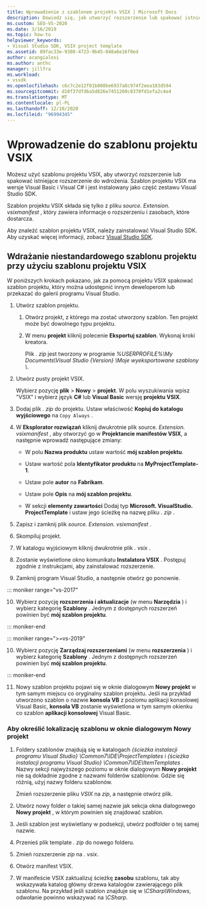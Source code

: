 ```yaml
---
title: Wprowadzenie z szablonem projektu VSIX | Microsoft Docs
description: Dowiedz się, jak utworzyć rozszerzenie lub spakować istniejące rozszerzenie na potrzeby wdrożenia przy użyciu szablonu projektu VSIX.
ms.custom: SEO-VS-2020
ms.date: 3/16/2019
ms.topic: how-to
helpviewer_keywords:
- Visual Studio SDK, VSIX project template
ms.assetid: 89fac33e-9380-4723-9b45-048a6e16f0ed
author: acangialosi
ms.author: anthc
manager: jillfra
ms.workload:
- vssdk
ms.openlocfilehash: c6c7c2e12f01b008be6937a8c974f2eea183d594
ms.sourcegitcommit: d10f37dfdba5d826e7451260c8370fd1efa2c4e4
ms.translationtype: MT
ms.contentlocale: pl-PL
ms.lasthandoff: 12/10/2020
ms.locfileid: "96994345"
---
```

# <a name="get-started-with-the-vsix-project-template"></a>Wprowadzenie do szablonu projektu VSIX

Możesz użyć szablonu projektu VSIX, aby utworzyć rozszerzenie lub spakować istniejące rozszerzenie do wdrożenia. Szablon projektu VSIX ma wersje Visual Basic i Visual C# i jest instalowany jako część zestawu Visual Studio SDK.

 Szablon projektu VSIX składa się tylko z pliku *source. Extension. vsixmanifest* , który zawiera informacje o rozszerzeniu i zasobach, które dostarcza.

 Aby znaleźć szablon projektu VSIX, należy zainstalować Visual Studio SDK. Aby uzyskać więcej informacji, zobacz [Visual Studio SDK](../extensibility/visual-studio-sdk.md).

## <a name="deploy-a-custom-project-template-using-the-vsix-project-template"></a>Wdrażanie niestandardowego szablonu projektu przy użyciu szablonu projektu VSIX

 W poniższych krokach pokazano, jak za pomocą projektu VSIX spakować szablon projektu, który można udostępnić innym deweloperom lub przekazać do galerii programu Visual Studio.

1. Utwórz szablon projektu.

    1. Otwórz projekt, z którego ma zostać utworzony szablon. Ten projekt może być dowolnego typu projektu.

    2. W menu **projekt** kliknij polecenie **Eksportuj szablon**. Wykonaj kroki kreatora.

         Plik *. zip* jest tworzony w programie *%USERPROFILE%\My Documents\Visual Studio {Version} \Moje wyeksportowane szablony \\*.

2. Utwórz pusty projekt VSIX.

     Wybierz pozycję **plik**  >  **Nowy**  >  **projekt**. W polu wyszukiwania wpisz "VSIX" i wybierz język **C#** lub **Visual Basic** wersję **projektu VSIX**.

3. Dodaj plik *. zip* do projektu. Ustaw właściwość **Kopiuj do katalogu wyjściowego** na `Copy Always` .

4. W **Eksplorator rozwiązań** kliknij dwukrotnie plik source. *Extension. vsixmanifest* , aby otworzyć go w **Projektancie manifestów VSIX**, a następnie wprowadź następujące zmiany:

    - W polu **Nazwa produktu** ustaw wartość **mój szablon projektu**.

    - Ustaw wartość pola **Identyfikator produktu** na **MyProjectTemplate-1**.

    - Ustaw pole **autor** na **Fabrikam**.

    - Ustaw pole **Opis** na **mój szablon projektu**.

    - W sekcji **elementy zawartości** Dodaj typ **Microsoft. VisualStudio. ProjectTemplate** i ustaw jego ścieżkę na nazwę pliku *. zip* .

5. Zapisz i zamknij plik *source. Extension. vsixmanifest* .

6. Skompiluj projekt.

7. W katalogu wyjściowym kliknij dwukrotnie plik *. vsix* .

8. Zostanie wyświetlone okno komunikatu **Instalatora VSIX** . Postępuj zgodnie z instrukcjami, aby zainstalować rozszerzenie.

9. Zamknij program Visual Studio, a następnie otwórz go ponownie.

::: moniker range="vs-2017"

10. Wybierz pozycję **rozszerzenia i aktualizacje** (w menu **Narzędzia** ) i wybierz kategorię **Szablony** . Jednym z dostępnych rozszerzeń powinien być **mój szablon projektu**.

::: moniker-end

::: moniker range=">=vs-2019"

10. Wybierz pozycję **Zarządzaj rozszerzeniami** (w menu **rozszerzenia** ) i wybierz kategorię **Szablony** . Jednym z dostępnych rozszerzeń powinien być **mój szablon projektu**.

::: moniker-end

11. Nowy szablon projektu pojawi się w oknie dialogowym **Nowy projekt** w tym samym miejscu co oryginalny szablon projektu. Jeśli na przykład utworzono szablon o nazwie **konsola VB** z poziomu aplikacji konsolowej Visual Basic, **konsola VB** zostanie wyświetlona w tym samym okienku co szablon **aplikacji konsolowej** Visual Basic.

### <a name="to-specify-the-location-of-the-template-in-the-new-project-dialog-box"></a>Aby określić lokalizację szablonu w oknie dialogowym Nowy projekt

1. Foldery szablonów znajdują się w katalogach *{ścieżka instalacji programu Visual Studio} \Common7\IDE\ProjectTemplates* i *{ścieżka instalacji programu Visual Studio} \Common7\IDE\ItemTemplates* . Nazwy sekcji najwyższego poziomu w oknie dialogowym **Nowy projekt** nie są dokładnie zgodne z nazwami folderów szablonów. Gdzie się różnią, użyj nazwy folderu szablonów.

    Zmień rozszerzenie pliku *VSIX* na *zip*, a następnie otwórz plik.

2. Utwórz nowy folder o takiej samej nazwie jak sekcja okna dialogowego **Nowy projekt** , w którym powinien się znajdować szablon.

3. Jeśli szablon jest wyświetlany w podsekcji, utwórz podfolder o tej samej nazwie.

4. Przenieś plik template *. zip* do nowego folderu.

5. Zmień rozszerzenie *zip* na *. vsix*.

6. Otwórz manifest VSIX.

7. W manifeście VSIX zaktualizuj ścieżkę **zasobu** szablonu, tak aby wskazywała katalog główny drzewa katalogów zawierającego plik szablonu. Na przykład jeśli szablon znajduje się w *\CSharp\Windows*, odwołanie powinno wskazywać na *\CSharp*.
